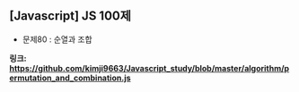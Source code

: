 ## [Javascript] JS 100제
- 문제80 : 순열과 조합

**링크: https://github.com/kimji9663/Javascript_study/blob/master/algorithm/permutation_and_combination.js**
